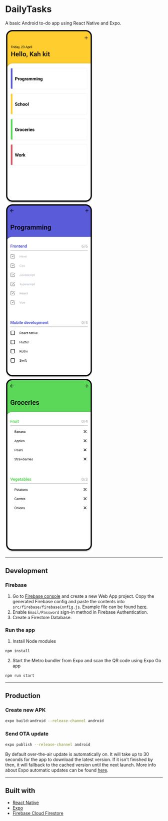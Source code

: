 # DailyTasks

A basic Android to-do app using React Native and Expo.

<div float="left">
  <img src="./assets/dailytask_list.png" width="280" />
  <img src="./assets/dailytask_list_details.png" width="280" />
  <img src="./assets/dailytask_list_details_delete.png" width="280" />
</div>

----
## Development

### Firebase

1. Go to [Firebase console](https://console.firebase.google.com/) and create a new Web App project. Copy the generated Firebase config and paste the contents into `src/firebase/firebaseConfig.js`. Example file can be found [here](../DailyTask/src/firebase/firebaseConfig.example.js).
2. Enable `Email/Password` sign-in method in Firebase Authentication.
3. Create a Firestore Database.


### Run the app

1. Install Node modules

```bash
npm install
```

2. Start the Metro bundler from Expo and scan the QR code using Expo Go app

```bash
npm run start
```

----

## Production

### Create new APK

```bash
expo build:android --release-channel android
```

### Send OTA update

```bash
expo publish --release-channel android
```

By default over-the-air update is automatically on. It will take up to 30 seconds for the app to download the latest version. If it isn't finished by then, it will fallback to the cached version until the next launch. More info about Expo automatic updates can be found [here](https://docs.expo.io/guides/configuring-ota-updates/#automatic-updates).

----

## Built with

* [React Native](https://reactnative.dev/)
* [Expo](https://expo.io/)
* [Firebase Cloud Firestore](https://firebase.google.com/docs/firestore)